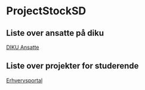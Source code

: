 # ProjectStockSD

## Liste over ansatte på diku

[DIKU Ansatte](http://diku.dk/Ansatte/)

## Liste over projekter for studerende

[Erhvervsportal](http://diku.dk/diku_business_club/erhvervsportal/studerende/)